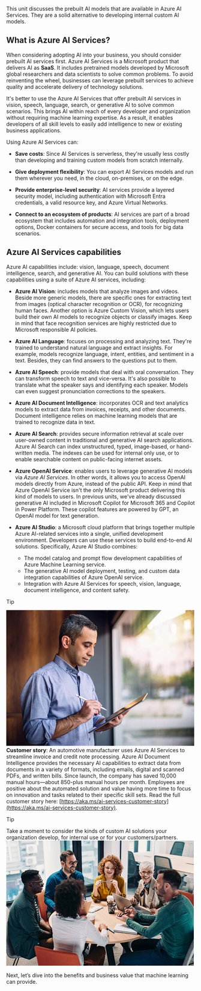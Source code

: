 This unit discusses the prebuilt AI models that are available in Azure AI Services. They are a solid alternative to developing internal custom AI models.

## What is Azure AI Services?

When considering adopting AI into your business, you should consider prebuilt AI services first. Azure AI Services is a Microsoft product that delivers AI as **SaaS**. It includes pretrained models developed by Microsoft global researchers and data scientists to solve common problems. To avoid reinventing the wheel, businesses can leverage prebuilt services to achieve quality and accelerate delivery of technology solutions.

It's better to use the Azure AI Services that offer prebuilt AI services in vision, speech, language, search, or generative AI to solve common scenarios. This brings AI within reach of every developer and organization without requiring machine learning expertise. As a result, it enables developers of all skill levels to easily add intelligence to new or existing business applications.

Using Azure AI Services can:

* **Save costs**: Since AI Services is serverless, they're usually less costly than developing and training custom models from scratch internally.

* **Give deployment flexibility**: You can export AI Services models and run them wherever you need, in the cloud, on-premises, or on the edge.

* **Provide enterprise-level security**: AI services provide a layered security model, including authentication with Microsoft Entra credentials, a valid resource key, and Azure Virtual Networks. 

* **Connect to an ecosystem of products**: AI services are part of a broad ecosystem that includes automation and integration tools, deployment options, Docker containers for secure access, and tools for big data scenarios. 

## Azure AI Services capabilities

Azure AI capabilities include: vision, language, speech, document intelligence, search, and generative AI. You can build solutions with these capabilities using a suite of Azure AI services, including:

* **Azure AI Vision**: includes models that analyze images and videos. Beside more generic models, there are specific ones for extracting text from images (optical character recognition or OCR), for recognizing human faces. Another option is Azure Custom Vision, which lets users build their own AI models to recognize objects or classify images. Keep in mind that face recognition services are highly restricted due to Microsoft responsible AI policies.

* **Azure AI Language**: focuses on processing and analyzing text. They're trained to understand natural language and extract insights. For example, models recognize language, intent, entities, and sentiment in a text. Besides, they can find answers to the questions put to them.

* **Azure AI Speech**: provide models that deal with oral conversation. They can transform speech to text and vice-versa. It's also possible to translate what the speaker says and identifying each speaker. Models can even suggest pronunciation corrections to the speakers.

* **Azure AI Document Intelligence**: incorporates OCR and text analytics models to extract data from invoices, receipts, and other documents. Document intelligence relies on machine learning models that are trained to recognize data in text.

* **Azure AI Search**: provides secure information retrieval at scale over user-owned content in traditional and generative AI search applications. Azure AI Search can index unstructured, typed, image-based, or hand-written media. The indexes can be used for internal only use, or to enable searchable content on public-facing internet assets.

* **Azure OpenAI Service**: enables users to leverage generative AI models via *Azure AI Services*. In other words, it allows you to access OpenAI models directly from Azure, instead of the public API. Keep in mind that Azure OpenAI Service isn't the only Microsoft product delivering  this kind of models to users. In previous units, we've already discussed generative AI included in Microsoft Copilot for Microsoft 365 and Copilot in Power Platform. These copilot features are powered by GPT, an OpenAI model for text generation.

* **Azure AI Studio**: a Microsoft cloud platform that brings together multiple Azure AI-related services into a single, unified development environment. Developers can use these services to build end-to-end AI solutions. Specifically, Azure AI Studio combines:
    - The model catalog and prompt flow development capabilities of Azure Machine Learning service.
    - The generative AI model deployment, testing, and custom data integration capabilities of Azure OpenAI service.
    - Integration with Azure AI Services for speech, vision, language, document intelligence, and content safety.

> [!TIP]
> ![A business user working with Azure AI services on a tablet.](../media/azure-ai-services-customer-story.jpg) \
> **Customer story**: An automotive manufacturer uses Azure AI Services to streamline invoice and credit note processing. Azure AI Document Intelligence provides the necessary AI capabilities to extract data from documents in a variety of formats, including emails, digital and scanned PDFs, and written bills. Since launch, the company has saved 10,000 manual hours—about 850-plus manual hours per month. Employees are positive about the automated solution and value having more time to focus on innovation and tasks related to their specific skill sets. Read the full customer story here: [https://aka.ms/ai-services-customer-story](https://aka.ms/ai-services-customer-story). 

> [!TIP]
> Take a moment to consider the kinds of custom AI solutions your organization develop, for internal use or for your customers/partners. \
> ![People working and talking around a table.](../media/2-reflection.jpg)


Next, let’s dive into the benefits and business value that machine learning can provide.